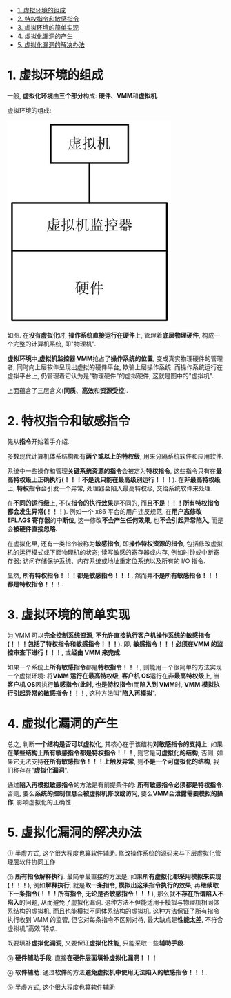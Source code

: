<!-- @import "[TOC]" {cmd="toc" depthFrom=1 depthTo=6 orderedList=false} -->

<!-- code_chunk_output -->

- [1. 虚拟环境的组成](#1-虚拟环境的组成)
- [2. 特权指令和敏感指令](#2-特权指令和敏感指令)
- [3. 虚拟环境的简单实现](#3-虚拟环境的简单实现)
- [4. 虚拟化漏洞的产生](#4-虚拟化漏洞的产生)
- [5. 虚拟化漏洞的解决办法](#5-虚拟化漏洞的解决办法)

<!-- /code_chunk_output -->

# 1. 虚拟环境的组成

一般, **虚拟化环境**由**三个部分**构成: **硬件**、**VMM**和**虚拟机**.

虚拟环境的组成:

![](./images/2019-07-01-17-48-32.png)

如图. 在**没有虚拟化**时, **操作系统直接运行在硬件**上, 管理着**底层物理硬件**, 构成一个完整的计算机系统, 即"物理机".

**虚拟环境**中,**虚拟机监控器 VMM**抢占了**操作系统的位置**, 变成真实物理硬件的管理者, 同时向上层软件呈现出虚拟的硬件平台, 欺骗上层操作系统. 而操作系统运行在虚拟平台上, 仍管理着它认为是"物理硬件"的虚拟硬件, 这就是图中的"虚拟机".

上面蕴含了三层含义(**同质**、**高效**和**资源受控**).

# 2. 特权指令和敏感指令

先从**指令**开始着手介绍.

多数现代计算机体系结构都有**两个或以上的特权级**, 用来分隔系统软件和应用软件.

系统中一些操作和管理**关键系统资源的指令**会被定为**特权指令**, 这些指令只有在**最高特权级上正确执行(！！！不是说只能在最高级别运行！！！**). 在**非最高特权级**上, **特权指令**会引发一个异常, 处理器会陷入最高特权级, 交给系统软件来处理.

在**不同的运行级**上, 不仅**指令的执行效果**是不同的, 而且**不是！！！所有特权指令都会发生异常(！！！**). 例如一个 x86 平台的用户违反规范, 在**用户态修改 EFLAGS 寄存器**的**中断位**, 这一修改**不会产生任何效果**, 也**不会引起异常陷入**, 而是会**被硬件直接忽略**.

在虚拟化里, 还有一类指令被称为**敏感指令**, 即**操作特权资源的指令**, 包括修改虚拟机的运行模式或下面物理机的状态; 读写敏感的寄存器或内存, 例如时钟或中断寄存器; 访问存储保护系统、内存系统或地址重定位系统以及所有的 I/O 指令.

显然, **所有特权指令！！！**都是**敏感指令！！！**, 然而并**不是所有敏感指令！！！**都是**特权指令！！！**.

# 3. 虚拟环境的简单实现

为 VMM 可以**完全控制系统资源**, **不允许直接执行客户机操作系统的敏感指令(！！！包括了特权指令和敏感指令！！！**). 即, **敏感指令！！！**必须在**VMM 的监控审查下进行！！！**, 或**经由 VMM 来完成**.

如果一个系统上**所有敏感指令**都是**特权指令！！！**, 则能用一个很简单的方法实现一个虚拟环境: 将**VMM 运行在最高特权级**, **客户机 OS**运行在**非最高特权级**上, 当**客户机 OS**因执行**敏感指令(此时, 也是特权指令**)而**陷入到 VMM**时, **VMM 模拟执行引起异常的敏感指令！！！**, 这种方法叫"**陷入再模拟**".

# 4. 虚拟化漏洞的产生

总之, 判断**一个结构是否可以虚拟化**, 其核心在于该结构**对敏感指令的支持**上. 如果在**某些结构**上**所有敏感指令都是特权指令！！！**, 则它是**可虚拟化的结构**; 否则, 如果它无法支持**在所有敏感指令！！！上触发异常**, 则**不是一个可虚拟化的结构**, 我们称存在"**虚拟化漏洞**".

通过**陷入再模拟敏感指令**的方法是有前提条件的: **所有敏感指令必须都是特权指令**. 否则, 要么**系统的控制信息**会**被虚拟机修改或访问**, 要么**VMM**会**泄露需要模拟的操作**, 影响虚拟化的正确性.

# 5. 虚拟化漏洞的解决办法

⓵ 半虚方式, 这个很大程度也算软件辅助. 修改操作系统的源码来与下层虚拟化管理层软件协同工作

⓶ **所有指令解释执行**. 最简单最直接的方法是, 如果**所有虚拟化都采用模拟来实现(！！！**), 例如**解释执行**, 就是**取一条指令**, **模拟出这条指令执行的效果**, 再**继续取下一条指令(！！！所有指令, 无论是否敏感指令！！！**), 那么就**不存在所谓陷入不陷入**的问题, 从而避免了虚拟化漏洞. 这种方法不但能适用于模拟与物理机相同体系结构的虚拟机, 而且也能模拟不同体系结构的虚拟机. 这种方法保证了所有指令执行收到 VMM 的监管, 但它对每条指令不区别对待, 最大缺点是**性能太差**, 不符合虚拟机"高效"特点.

既要填补**虚拟化漏洞**, 又要保证**虚拟化性能**, 只能采取一些**辅助手段**.

⓷ **硬件辅助手段**. 直接**在硬件层面填补虚拟化漏洞！！！**

⓸ **软件辅助**. 通过**软件**的方法**避免虚拟机中使用无法陷入的敏感指令！！！**.

⓹ 半虚方式, 这个很大程度也算软件辅助